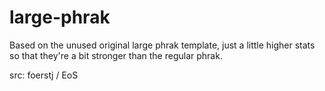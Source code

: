 # large-phrak

Based on the unused original large phrak template, just a little higher stats so that they're a bit stronger than the regular phrak.

src: foerstj / EoS
